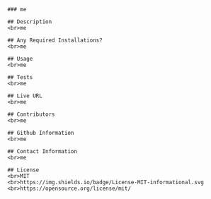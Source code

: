 
        ### me
        
        ## Description
        <br>me
        
        ## Any Required Installations?
        <br>me
        
        ## Usage
        <br>me
        
        ## Tests
        <br>me
        
        ## Live URL 
        <br>me

        ## Contributors
        <br>me

        ## Github Information
        <br>me

        ## Contact Information
        <br>me

        ## License
        <br>MIT
        <br>https://img.shields.io/badge/License-MIT-informational.svg
        <br>https://opensource.org/license/mit/
    
